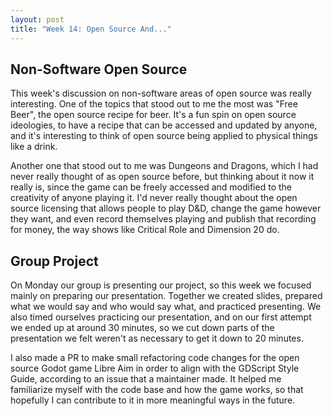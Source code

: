 ```yaml
---
layout: post
title: "Week 14: Open Source And..."
---
```


## Non-Software Open Source

This week's discussion on non-software areas of open source was really interesting. One of the topics that stood out to me the most was "Free Beer", the open source recipe for beer. It's a fun spin on open source ideologies, to have a recipe that can be accessed and updated by anyone, and it's interesting to think of open source being applied to physical things like a drink.

<!--more-->

Another one that stood out to me was Dungeons and Dragons, which I had never really thought of as open source before, but thinking about it now it really is, since the game can be freely accessed and modified to the creativity of anyone playing it. I'd never really thought about the open source licensing that allows people to play D&D, change the game however they want, and even record themselves playing and publish that recording for money, the way shows like Critical Role and Dimension 20 do.

## Group Project

On Monday our group is presenting our project, so this week we focused mainly on preparing our presentation. Together we created slides, prepared what we would say and who would say what, and practiced presenting. We also timed ourselves practicing our presentation, and on our first attempt we ended up at around 30 minutes, so we cut down parts of the presentation we felt weren't as necessary to get it down to 20 minutes.

I also made a PR to make small refactoring code changes for the open source Godot game Libre Aim in order to align with the GDScript Style Guide, according to an issue that a maintainer made. It helped me familiarize myself with the code base and how the game works, so that hopefully I can contribute to it in more meaningful ways in the future. 